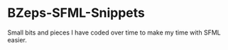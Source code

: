 BZeps-SFML-Snippets
===================

Small bits and pieces I have coded over time to make my time with SFML easier.